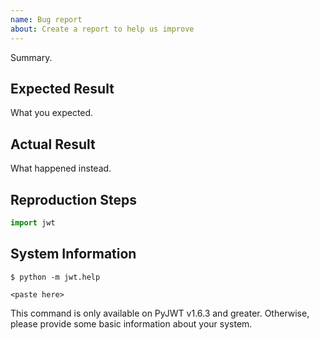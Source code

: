 ```yaml
---
name: Bug report
about: Create a report to help us improve
---
```


Summary.

## Expected Result

What you expected.

## Actual Result

What happened instead.

## Reproduction Steps

```python
import jwt
```

## System Information

    $ python -m jwt.help

```
<paste here>
```

This command is only available on PyJWT v1.6.3 and greater. Otherwise,
please provide some basic information about your system.
